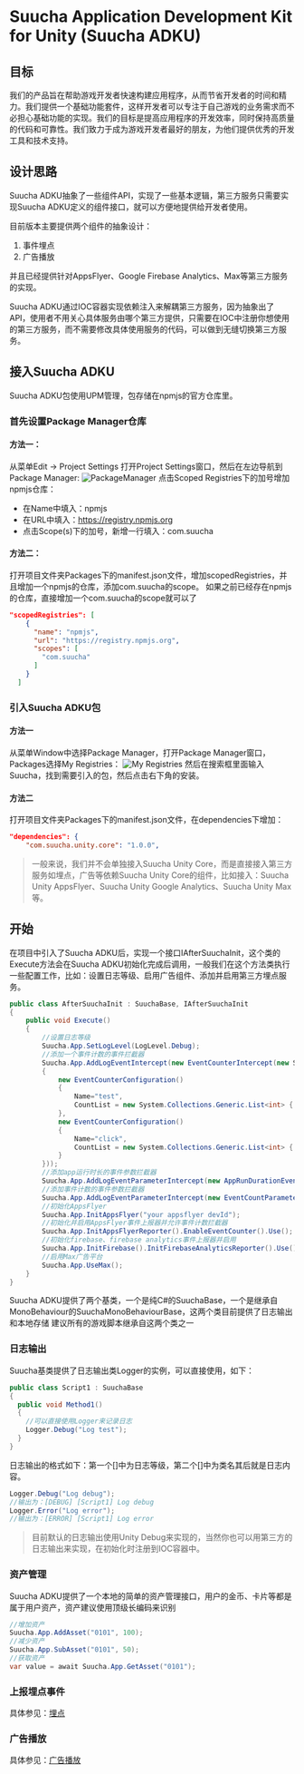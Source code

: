 # Suucha Application Development Kit for Unity (Suucha ADKU)
## 目标
我们的产品旨在帮助游戏开发者快速构建应用程序，从而节省开发者的时间和精力。我们提供一个基础功能套件，这样开发者可以专注于自己游戏的业务需求而不必担心基础功能的实现。我们的目标是提高应用程序的开发效率，同时保持高质量的代码和可靠性。我们致力于成为游戏开发者最好的朋友，为他们提供优秀的开发工具和技术支持。

## 设计思路
Suucha ADKU抽象了一些组件API，实现了一些基本逻辑，第三方服务只需要实现Suucha ADKU定义的组件接口，就可以方便地提供给开发者使用。

目前版本主要提供两个组件的抽象设计：

1. 事件埋点
2. 广告播放

并且已经提供针对AppsFlyer、Google Firebase Analytics、Max等第三方服务的实现。

Suucha ADKU通过IOC容器实现依赖注入来解耦第三方服务，因为抽象出了API，使用者不用关心具体服务由哪个第三方提供，只需要在IOC中注册你想使用的第三方服务，而不需要修改具体使用服务的代码，可以做到无缝切换第三方服务。

## 接入Suucha ADKU
Suucha ADKU包使用UPM管理，包存储在npmjs的官方仓库里。
### 首先设置Package Manager仓库
#### 方法一：
从菜单Edit -> Project Settings 打开Project Settings窗口，然后在左边导航到Package Manager:
![PackageManager](Images/ProjectSettings-PackageManager.png)
点击Scoped Registries下的加号增加npmjs仓库：
* 在Name中填入：npmjs
* 在URL中填入：https://registry.npmjs.org
* 点击Scope(s)下的加号，新增一行填入：com.suucha
  
#### 方法二：
打开项目文件夹Packages下的manifest.json文件，增加scopedRegistries，并且增加一个npmjs的仓库，添加com.suucha的scope。
如果之前已经存在npmjs的仓库，直接增加一个com.suucha的scope就可以了
``` json
"scopedRegistries": [
    {
      "name": "npmjs",
      "url": "https://registry.npmjs.org",
      "scopes": [
        "com.suucha"
      ]
    }
  ]
```
### 引入Suucha ADKU包
#### 方法一
从菜单Window中选择Package Manager，打开Package Manager窗口，Packages选择My Registries：
![My Registries](Images/MyRegistries.png)
然后在搜索框里面输入Suucha，找到需要引入的包，然后点击右下角的安装。

#### 方法二
打开项目文件夹Packages下的manifest.json文件，在dependencies下增加：
``` json
"dependencies": {
    "com.suucha.unity.core": "1.0.0",

```
> 一般来说，我们并不会单独接入Suucha Unity Core，而是直接接入第三方服务如埋点，广告等依赖Suucha Unity Core的组件，比如接入：Suucha Unity AppsFlyer、Suucha Unity Google Analytics、Suucha Unity Max等。

## 开始
在项目中引入了Suucha ADKU后，实现一个接口IAfterSuuchaInit，这个类的Execute方法会在Suucha ADKU初始化完成后调用，一般我们在这个方法类执行一些配置工作，比如：设置日志等级、启用广告组件、添加并启用第三方埋点服务。
``` csharp
public class AfterSuuchaInit : SuuchaBase, IAfterSuuchaInit
{
    public void Execute()
    {
        //设置日志等级
        Suucha.App.SetLogLevel(LogLevel.Debug); 
        //添加一个事件计数的事件拦截器
        Suucha.App.AddLogEventIntercept(new EventCounterIntercept(new System.Collections.Generic.List<EventCounterConfiguration>
        {
            new EventCounterConfiguration()
            {
                Name="test",
                CountList = new System.Collections.Generic.List<int> { 1, 2,3,5,10 }
            },
            new EventCounterConfiguration()
            {
                Name="click",
                CountList = new System.Collections.Generic.List<int> { 1, 2,3,5,10 }
            }
        }));
        //添加app运行时长的事件参数拦截器
        Suucha.App.AddLogEventParameterIntercept(new AppRunDurationEventParameterIntercept());
        //添加事件计数的事件参数拦截器
        Suucha.App.AddLogEventParameterIntercept(new EventCountParameterIntercept(UnityEngine.Application.persistentDataPath));
        //初始化AppsFlyer
        Suucha.App.InitAppsFlyer("your appsflyer devId");
        //初始化并启用AppsFlyer事件上报器并允许事件计数拦截器
        Suucha.App.InitAppsFlyerReporter().EnableEventCounter().Use();
        //初始化firebase、firebase analytics事件上报器并启用
        Suucha.App.InitFirebase().InitFirebaseAnalyticsReporter().Use();
        //启用Max广告平台
        Suucha.App.UseMax();
    }
}
```
Suucha ADKU提供了两个基类，一个是纯C#的SuuchaBase，一个是继承自MonoBehaviour的SuuchaMonoBehaviourBase，这两个类目前提供了日志输出和本地存储
建议所有的游戏脚本继承自这两个类之一
### 日志输出
Suucha基类提供了日志输出类Logger的实例，可以直接使用，如下：
``` csharp
public class Script1 : SuuchaBase
{
  public void Method1()
  {
    //可以直接使用Logger来记录日志
    Logger.Debug("Log test");
  }
}
```
日志输出的格式如下：第一个[]中为日志等级，第二个[]中为类名其后就是日志内容。
``` csharp
Logger.Debug("Log debug");
//输出为：[DEBUG] [Script1] Log debug
Logger.Error("Log error");
//输出为：[ERROR] [Script1] Log error
```
> 目前默认的日志输出使用Unity Debug来实现的，当然你也可以用第三方的日志输出来实现，在初始化时注册到IOC容器中。
### 资产管理
Suucha ADKU提供了一个本地的简单的资产管理接口，用户的金币、卡片等都是属于用户资产，资产建议使用顶级长编码来识别
``` csharp
//增加资产
Suucha.App.AddAsset("0101", 100);
//减少资产
Suucha.App.SubAsset("0101", 50);
//获取资产
var value = await Suucha.App.GetAsset("0101");
```
### 上报埋点事件
具体参见：[埋点](logEvent.md)

### 广告播放
具体参见：[广告播放](adplaying.md)